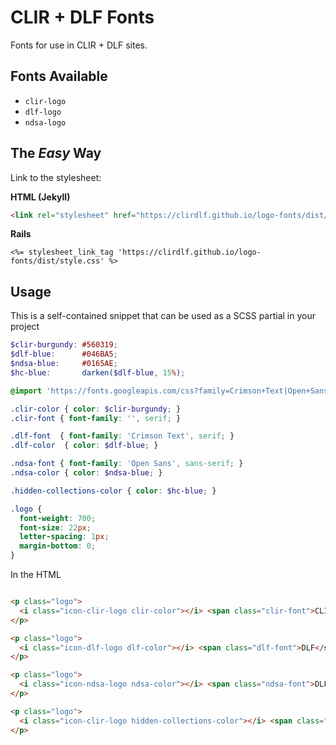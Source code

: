 # CLIR + DLF Fonts

Fonts for use in CLIR + DLF sites.

## Fonts Available

- `clir-logo`
- `dlf-logo`
- `ndsa-logo`

## The *Easy* Way

Link to the stylesheet:

**HTML (Jekyll)**

```html
<link rel="stylesheet" href="https://clirdlf.github.io/logo-fonts/dist/style.css">
```

**Rails**
```erb
<%= stylesheet_link_tag 'https://clirdlf.github.io/logo-fonts/dist/style.css' %>
```

## Usage

This is a self-contained snippet that can be used as a SCSS partial in
your project

```scss
$clir-burgundy: #560319;
$dlf-blue:      #046BA5;
$ndsa-blue:     #0165AE;
$hc-blue:       darken($dlf-blue, 15%);

@import 'https://fonts.googleapis.com/css?family=Crimson+Text|Open+Sans';

.clir-color { color: $clir-burgundy; }
.clir-font { font-family: '', serif; }

.dlf-font  { font-family: 'Crimson Text', serif; }
.dlf-color  { color: $dlf-blue; }

.ndsa-font { font-family: 'Open Sans', sans-serif; }
.ndsa-color { color: $ndsa-blue; }

.hidden-collections-color { color: $hc-blue; }

.logo {
  font-weight: 700;
  font-size: 22px;
  letter-spacing: 1px;
  margin-bottom: 0;
}
```

In the HTML

```html

<p class="logo">
  <i class="icon-clir-logo clir-color"></i> <span class="clir-font">CLIR</span>
</p>

<p class="logo">
  <i class="icon-dlf-logo dlf-color"></i> <span class="dlf-font">DLF</span>
</p>

<p class="logo">
  <i class="icon-ndsa-logo ndsa-color"></i> <span class="ndsa-font">DLF</span>
</p>

<p class="logo">
  <i class="icon-clir-logo hidden-collections-color"></i> <span class="clir-font">CLIR</span>
</p>

```
